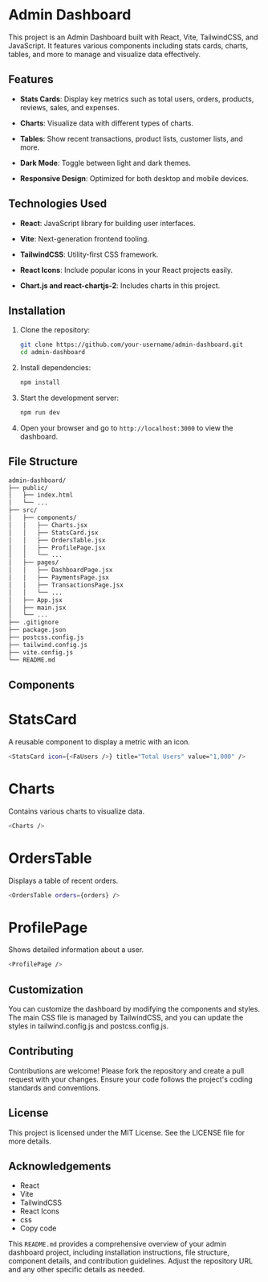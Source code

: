 # Admin Dashboard

This project is an Admin Dashboard built with React, Vite, TailwindCSS, and JavaScript. It features various components including stats cards, charts, tables, and more to manage and visualize data effectively.

## Features

- **Stats Cards**: Display key metrics such as total users, orders, products, reviews, sales, and expenses.

- **Charts**: Visualize data with different types of charts.

- **Tables**: Show recent transactions, product lists, customer lists, and more.

- **Dark Mode**: Toggle between light and dark themes.

- **Responsive Design**: Optimized for both desktop and mobile devices.

## Technologies Used

- **React**: JavaScript library for building user interfaces.

- **Vite**: Next-generation frontend tooling.

- **TailwindCSS**: Utility-first CSS framework.

- **React Icons**: Include popular icons in your React projects easily.

- **Chart.js and react-chartjs-2**: Includes charts in this project.

## Installation

1. Clone the repository:

    ```bash
    git clone https://github.com/your-username/admin-dashboard.git
    cd admin-dashboard
    ```

2. Install dependencies:

    ```bash
    npm install
    ```

3. Start the development server:

    ```bash
    npm run dev
    ```

4. Open your browser and go to `http://localhost:3000` to view the dashboard.

## File Structure

```bash
admin-dashboard/
├── public/
│   ├── index.html
│   └── ...
├── src/
│   ├── components/
│   │   ├── Charts.jsx
│   │   ├── StatsCard.jsx
│   │   ├── OrdersTable.jsx
│   │   ├── ProfilePage.jsx
│   │   └── ...
│   ├── pages/
│   │   ├── DashboardPage.jsx
│   │   ├── PaymentsPage.jsx
│   │   ├── TransactionsPage.jsx
│   │   └── ...
│   ├── App.jsx
│   ├── main.jsx
│   └── ...
├── .gitignore
├── package.json
├── postcss.config.js
├── tailwind.config.js
├── vite.config.js
└── README.md
```


## Components

# StatsCard
A reusable component to display a metric with an icon.

```bash
<StatsCard icon={<FaUsers />} title="Total Users" value="1,000" />
```

# Charts
Contains various charts to visualize data.

```bash
<Charts />
```

# OrdersTable
Displays a table of recent orders.

```bash
<OrdersTable orders={orders} />
```

# ProfilePage
Shows detailed information about a user.

```bash
<ProfilePage />
```

## Customization
You can customize the dashboard by modifying the components and styles. The main CSS file is managed by TailwindCSS, and you can update the styles in tailwind.config.js and postcss.config.js.

## Contributing
Contributions are welcome! Please fork the repository and create a pull request with your changes. Ensure your code follows the project's coding standards and conventions.

## License
This project is licensed under the MIT License. See the LICENSE file for more details.

## Acknowledgements
- React
- Vite
- TailwindCSS
- React Icons
- css
- Copy code

This `README.md` provides a comprehensive overview of your admin dashboard project, including installation instructions, file structure, component details, and contribution guidelines. Adjust the repository URL and any other specific details as needed.
